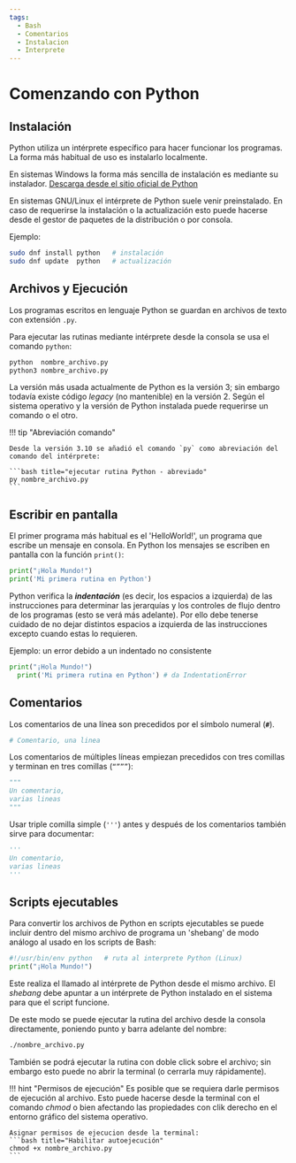 ```yaml
---
tags:
  - Bash
  - Comentarios
  - Instalacion
  - Interprete
---
```


# Comenzando con Python


## Instalación

Python utiliza un intérprete específico para hacer funcionar los programas. 
La forma más habitual de uso es instalarlo localmente.

En sistemas Windows la forma más sencilla de instalación es mediante su instalador.
[Descarga desde el sitio oficial de Python](https://www.python.org/downloads/)

En sistemas GNU/Linux el intérprete de Python suele venir preinstalado.
En caso de requerirse la instalación o la actualización esto puede hacerse desde el gestor de paquetes de la distribución o por consola.

Ejemplo: 

```bash title="Instalación - Fedora "
sudo dnf install python   # instalación
sudo dnf update  python   # actualización
```


## Archivos y Ejecución

Los programas escritos en lenguaje Python se guardan en archivos de texto con extensión `.py`.

Para ejecutar las rutinas mediante intérprete desde la consola  se usa el comando `python`:

```bash title="ejecutar rutina Python "
python  nombre_archivo.py
python3 nombre_archivo.py 
```
La versión más usada actualmente de Python es la versión 3; sin embargo todavía existe código *legacy* (no mantenible) en la versión 2. Según el sistema operativo y la versión de Python instalada puede requerirse un comando o el otro.

!!! tip "Abreviación comando"

    Desde la versión 3.10 se añadió el comando `py` como abreviación del comando del intérprete:

    ```bash title="ejecutar rutina Python - abreviado"
    py nombre_archivo.py
    ```

## Escribir en pantalla

El primer programa más habitual es el 'HelloWorld!', un programa que escribe un mensaje en consola. En Python los mensajes se escriben en pantalla con la función `print()`:

```python title="Hola mundo"
print("¡Hola Mundo!")
print('Mi primera rutina en Python')
```

Python verifica la ***indentación*** (es decir, los espacios a izquierda) de las instrucciones para determinar las jerarquías y los controles de flujo dentro de los programas (esto se verá más adelante). Por ello debe tenerse cuidado de no dejar distintos espacios a izquierda de las instrucciones excepto cuando estas lo requieren. 

Ejemplo: un error debido a un indentado no consistente
```python title="Error indentado"
print("¡Hola Mundo!")
  print('Mi primera rutina en Python') # da IndentationError
```


## Comentarios 

Los comentarios de una línea son precedidos por el símbolo numeral (**`#`**).
```python title="Comentarios simples"
# Comentario, una linea
```
Los comentarios de múltiples líneas empiezan precedidos con tres comillas y terminan en tres comillas (`“”””`): 

```python title="Comentarios multilínea - comillas"
"""
Un comentario, 
varias lineas
"""
```
Usar triple comilla simple (`'''`) antes y después de los comentarios también sirve para documentar:

```python title="Comentarios multilínea - comillas simples"
'''
Un comentario, 
varias lineas
'''
```


## Scripts ejecutables

Para convertir los archivos de Python en scripts ejecutables se puede incluir dentro del mismo archivo de programa un 'shebang' de modo análogo al usado en los scripts de Bash:
```python title="Rutinas ejecutables"
#!/usr/bin/env python   # ruta al interprete Python (Linux)
print("¡Hola Mundo!")
```
Este realiza el llamado al intérprete de Python desde el mismo archivo. El *shebang* debe apuntar a un intérprete de Python instalado en el sistema para que el script funcione.

De este modo se puede ejecutar la rutina del archivo desde la consola directamente, poniendo punto y barra adelante del nombre:
```bash title="Autoejecución"
./nombre_archivo.py
```
También se podrá ejecutar la rutina con doble click sobre el archivo; sin embargo esto puede no abrir la terminal (o cerrarla muy rápidamente).

!!! hint "Permisos de ejecución"
    Es posible que se requiera darle permisos de ejecución al archivo. Esto puede hacerse desde la terminal con el comando *chmod* o bien afectando las propiedades con clik derecho en el entorno gráfico del sistema operativo.

    Asignar permisos de ejecucion desde la terminal:
    ```bash title="Habilitar autoejecución"
    chmod +x nombre_archivo.py
    ```

